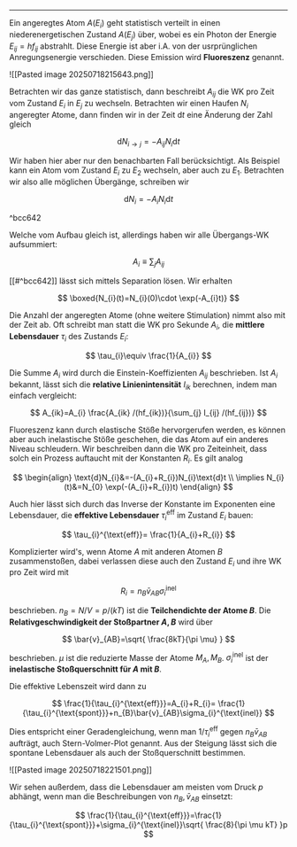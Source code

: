 ***

Ein angeregtes Atom $A(E_{i})$ geht statistisch verteilt in einen niederenergetischen Zustand $A(E_{j})$ über, wobei es ein Photon der Energie $E_{ij}=hf_{ij}$ abstrahlt. Diese Energie ist aber i.A. von der usrprünglichen Anregungsenergie verschieden. Diese Emission wird **Fluoreszenz** genannt.

![[Pasted image 20250718215643.png]]

Betrachten wir das ganze statistisch, dann beschreibt $A_{ij}$ die WK pro Zeit vom Zustand $E_{i}$ in $E_{j}$ zu wechseln. Betrachten wir einen Haufen $N_{i}$ angeregter Atome, dann finden wir in der Zeit $\text{d}t$ eine Änderung der Zahl gleich

$$
\text{d}N_{i\to j}=-A_{ij}N_{i}\text{d}t
$$

Wir haben hier aber nur den benachbarten Fall berücksichtigt. Als Beispiel kann ein Atom vom Zustand $E_{i}$ zu $E_{2}$ wechseln, aber auch zu $E_{1}$. Betrachten wir also alle möglichen Übergänge, schreiben wir

$$
\text{d}N_{i}=-A_{i}N_{i}\text{d}t
$$

^bcc642

Welche vom Aufbau gleich ist, allerdings haben wir alle Übergangs-WK aufsummiert:

$$
A_{i}\equiv \sum_{j}A_{ij}
$$

[[#^bcc642]] lässt sich mittels Separation lösen. Wir erhalten

$$
\boxed{N_{i}(t)=N_{i}(0)\cdot \exp(-A_{i}t)}
$$

Die Anzahl der angeregten Atome (ohne weitere Stimulation) nimmt also mit der Zeit ab. Oft schreibt man statt die WK pro Sekunde $A_{i}$, die **mittlere Lebensdauer** $\tau_{i}$ des Zustands $E_{i}$:

$$
\tau_{i}\equiv \frac{1}{A_{i}}
$$

Die Summe $A_{i}$ wird durch die Einstein-Koeffizienten $A_{ij}$ beschrieben. Ist $A_{i}$ bekannt, lässt sich die **relative Linienintensität** $I_{ik}$ berechnen, indem man einfach vergleicht:

$$
A_{ik}=A_{i} \frac{A_{ik} /(hf_{ik})}{\sum_{j} I_{ij} /(hf_{ij})}
$$

Fluoreszenz kann durch elastische Stöße hervorgerufen werden, es können aber auch inelastische Stöße geschehen, die das Atom auf ein anderes Niveau schleudern. Wir beschreiben dann die WK pro Zeiteinheit, dass solch ein Prozess auftaucht mit der Konstanten $R_{i}$. Es gilt analog

$$
\begin{align}
\text{d}N_{i}&=-(A_{i}+R_{i})N_{i}\text{d}t \\
\implies N_{i}(t)&=N_{0} \exp(-(A_{i}+R_{i})t)
\end{align}
$$

Auch hier lässt sich durch das Inverse der Konstante im Exponenten eine Lebensdauer, die **effektive Lebensdauer** $\tau_{i}^{\text{eff}}$ im Zustand $E_{i}$ bauen:

$$
\tau_{i}^{\text{eff}}= \frac{1}{A_{i}+R_{i}}
$$

Komplizierter wird's, wenn Atome $A$ mit anderen Atomen $B$ zusammenstoßen, dabei verlassen diese auch den Zustand $E_{i}$ und ihre WK pro Zeit wird mit

$$
R_{i}=n_{B}\bar{v}_{AB}\sigma_{i}^{\text{inel}}
$$

beschrieben. $n_{B}= N /V= p /(kT)$ ist die **Teilchendichte der Atome $B$**. Die **Relativgeschwindigkeit der Stoßpartner $A,B$** wird über

$$
\bar{v}_{AB}=\sqrt{ \frac{8kT}{\pi \mu} }
$$

beschrieben. $\mu$ ist die reduzierte Masse der Atome $M_{A},M_{B}$. $\sigma_{i}^{\text{inel}}$ ist der **inelastische Stoßquerschnitt für $A$ mit $B$**.

Die effektive Lebenszeit wird dann zu

$$
\frac{1}{\tau_{i}^{\text{eff}}}=A_{i}+R_{i}= \frac{1}{\tau_{i}^{\text{spont}}}+n_{B}\bar{v}_{AB}\sigma_{i}^{\text{inel}}
$$

Dies entspricht einer Geradengleichung, wenn man $1 /\tau_{i}^{\text{eff}}$ gegen $n_{B}\bar{v}_{AB}$ aufträgt, auch Stern-Volmer-Plot genannt. Aus der Steigung lässt sich die spontane Lebensdauer als auch der Stoßquerschnitt bestimmen.

![[Pasted image 20250718221501.png]]

Wir sehen außerdem, dass die Lebensdauer am meisten vom Druck $p$ abhängt, wenn man die Beschreibungen von $n_{B},\bar{v}_{AB}$ einsetzt:

$$
\frac{1}{\tau_{i}^{\text{eff}}}=\frac{1}{\tau_{i}^{\text{spont}}}+\sigma_{i}^{\text{inel}}\sqrt{ \frac{8}{\pi \mu kT} }p
$$


